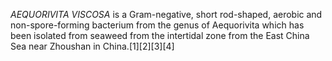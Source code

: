 _AEQUORIVITA VISCOSA_ is a Gram-negative, short rod-shaped, aerobic and non-spore-forming bacterium from the genus of Aequorivita which has been isolated from seaweed from the intertidal zone from the East China Sea near Zhoushan in China.[1][2][3][4]
